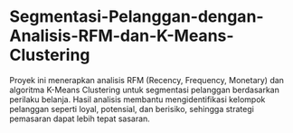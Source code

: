 # Segmentasi-Pelanggan-dengan-Analisis-RFM-dan-K-Means-Clustering
Proyek ini menerapkan analisis RFM (Recency, Frequency, Monetary) dan algoritma K-Means Clustering untuk segmentasi pelanggan berdasarkan perilaku belanja. Hasil analisis membantu mengidentifikasi kelompok pelanggan seperti loyal, potensial, dan berisiko, sehingga strategi pemasaran dapat lebih tepat sasaran.
